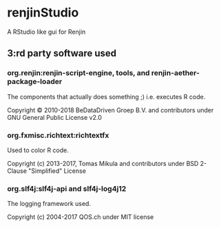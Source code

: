# renjinStudio
A RStudio like gui for Renjin 


## 3:rd party software used

### org.renjin:renjin-script-engine, tools, and renjin-aether-package-loader
The components that actually does something ;) i.e. executes R code.

Copyright © 2010-2018 BeDataDriven Groep B.V. and contributors under GNU General Public License v2.0

### org.fxmisc.richtext:richtextfx
Used to color R code.

Copyright (c) 2013-2017, Tomas Mikula and contributors under BSD 2-Clause "Simplified" License

### org.slf4j:slf4j-api and slf4j-log4j12
The logging framework used.

Copyright (c) 2004-2017 QOS.ch under MIT license
